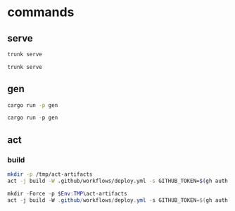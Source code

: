 # commands

## serve

```sh
trunk serve
```

```powershell
trunk serve
```

## gen

```sh
cargo run -p gen
```

```powershell
cargo run -p gen
```

## act

### build

```sh
mkdir -p /tmp/act-artifacts
act -j build -W .github/workflows/deploy.yml -s GITHUB_TOKEN=$(gh auth token) --artifact-server-path /tmp/act-artifacts
```

```powershell
mkdir -Force -p $Env:TMP\act-artifacts
act -j build -W .github/workflows/deploy.yml -s GITHUB_TOKEN=$(gh auth token) --artifact-server-path $Env:TMP\act-artifacts
```

